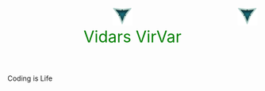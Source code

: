 <header>
     <div>
          <img src="./LOOGOO.png" alt="3 Vs logo" id="logo" width="40" height="37" >
          <img align="right" src="./LOOGOO.png" alt="3 Vs logo" id="logo" width="40" height="37" >
     </div>
     
 <div>
      <font size="6" color="rgb(128, 128, 0)">Vidars VirVar</font>
 </div>
 </header>
 
<body>
     <p> Coding is Life</p>
</body>
